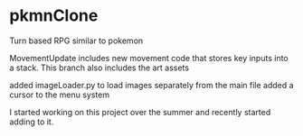 # pkmnClone
Turn based RPG similar to pokemon

MovementUpdate includes new movement code that stores key inputs into a stack.
This branch also includes the art assets 

added imageLoader.py to load images separately from the main file
added a cursor to the menu system

I started working on this project over the summer and recently started adding to it.
